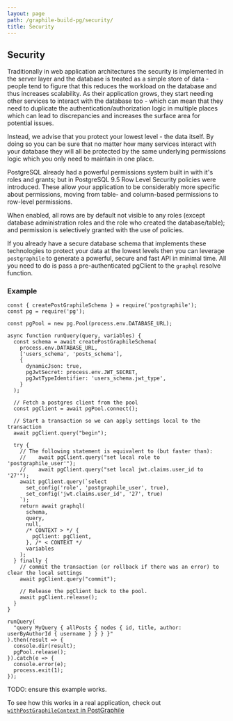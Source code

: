 ```yaml
---
layout: page
path: /graphile-build-pg/security/
title: Security
---
```


## Security

Traditionally in web application architectures the security is implemented in
the server layer and the database is treated as a simple store of data - people
tend to figure that this reduces the workload on the database and thus
increases scalability. As their application grows, they start needing other
services to interact with the database too - which can mean that they need to
duplicate the authentication/authorization logic in multiple places which can
lead to discrepancies and increases the surface area for potential issues.

Instead, we advise that you protect your lowest level - the data itself. By
doing so you can be sure that no matter how many services interact with your
database they will all be protected by the same underlying permissions logic
which you only need to maintain in one place.

PostgreSQL already had a powerful permissions system built in with it's roles
and grants; but in PostgreSQL 9.5 Row Level Security policies were introduced.
These allow your application to be considerably more specific about permissions,
moving from table- and column-based permissions to row-level permissions.

When enabled, all rows are by default not visible to any roles (except database
administration roles and the role who created the database/table); and
permission is selectively granted with the use of policies.

If you already have a secure database schema that implements these technologies
to protect your data at the lowest levels then you can leverage
`postgraphile` to generate a powerful, secure and fast API in minimal
time. All you need to do is pass a pre-authenticated pgClient to the `graphql`
resolve function.

### Example

```js{21,28-29,35-37,42}
const { createPostGraphileSchema } = require('postgraphile');
const pg = require('pg');

const pgPool = new pg.Pool(process.env.DATABASE_URL);

async function runQuery(query, variables) {
  const schema = await createPostGraphileSchema(
    process.env.DATABASE_URL,
    ['users_schema', 'posts_schema'],
    {
      dynamicJson: true,
      pgJwtSecret: process.env.JWT_SECRET,
      pgJwtTypeIdentifier: 'users_schema.jwt_type',
    }
  );

  // Fetch a postgres client from the pool
  const pgClient = await pgPool.connect();

  // Start a transaction so we can apply settings local to the transaction
  await pgClient.query("begin");

  try {
    // The following statement is equivalent to (but faster than):
    //    await pgClient.query("set local role to 'postgraphile_user'");
    //    await pgClient.query("set local jwt.claims.user_id to '27'");
    await pgClient.query(`select
      set_config('role', 'postgraphile_user', true),
      set_config('jwt.claims.user_id', '27', true)
    `);
    return await graphql(
      schema,
      query,
      null,
      /* CONTEXT > */ {
        pgClient: pgClient,
      }, /* < CONTEXT */
      variables
    );
  } finally {
    // commit the transaction (or rollback if there was an error) to clear the local settings
    await pgClient.query("commit");

    // Release the pgClient back to the pool.
    await pgClient.release();
  }
}

runQuery(
  "query MyQuery { allPosts { nodes { id, title, author: userByAuthorId { username } } } }"
).then(result => {
  console.dir(result);
  pgPool.release();
}).catch(e => {
  console.error(e);
  process.exit(1);
});
```

TODO: ensure this example works.

To see how this works in a real application, check out
[`withPostGraphileContext` in
PostGraphile](https://github.com/graphile/postgraphile/blob/master/src/postgraphile/withPostGraphileContext.ts)
